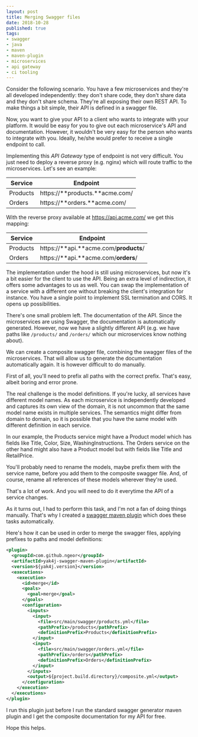 ```yaml
---
layout: post
title: Merging Swagger files
date: 2018-10-28
published: true
tags:
- swagger
- java
- maven
- maven-plugin
- microservices
- api gateway
- ci tooling
---
```


Consider the following scenario. You have a few microservices and they're all
developed independently: they don't share code, they don't share data and they
don't share schema. They're all exposing their own REST API. To make things a
bit simple, their API is defined in a swagger file.

Now, you want to give your API to a client who wants to integrate with your
platform. It would be easy for you to give out each microservice's API and
documentation. However, it wouldn't be very easy for the person who wants to
integrate with you. Ideally, he/she would prefer to receive a single endpoint to
call.

Implementing this _API Gateway_ type of endpoint is not very difficult. You just
need to deploy a reverse proxy (e.g. nginx) which will route traffic to the
microservices. Let's see an example:

| Service  | Endpoint                       |
|----------|--------------------------------|
| Products | https://**products.**acme.com/ |
| Orders   | https://**orders.**acme.com/   |

With the reverse proxy available at https://api.acme.com/ we get this mapping:

| Service  | Endpoint                               |
|----------|----------------------------------------|
| Products | https://**api.**acme.com/**products**/ |
| Orders   | https://**api.**acme.com/**orders**/   |

The implementation under the hood is still using microservices, but now it's a
bit easier for the client to use the API. Being an extra level of indirection,
it offers some advantages to us as well. You can swap the implementation of a
service with a different one without breaking the client's integration for
instance. You have a single point to implement SSL termination and CORS. It
opens up possibilities.

There's one small problem left. The documentation of the API. Since the
microservices are using Swagger, the documentation is automatically generated.
However, now we have a slightly different API (e.g. we have paths like
`/products/` and `/orders/` which our microservices know nothing about).

We can create a composite swagger file, combining the swagger files of the
microservices. That will allow us to generate the documentation automatically
again. It is however difficult to do manually.

First of all, you'll need to prefix all paths with the correct prefix. That's
easy, albeit boring and error prone.

The real challenge is the model definitions. If you're lucky, all services
have different model names. As each microservice is independently developed
and captures its own view of the domain, it is not uncommon that the same
model name exists in multiple services. The semantics might differ from domain
to domain, so it is possible that you have the same model with different
definition in each service.

In our example, the Products service might have a Product model which has
fields like Title, Color, Size, WashingInstructions. The Orders service on the
other hand might also have a Product model but with fields like Title and
RetailPrice.

You'll probably need to rename the models, maybe prefix them with the service
name, before you add them to the composite swagger file. And, of course,
rename all references of these models wherever they're used.

That's a lot of work. And you will need to do it everytime the API of a service
changes.

As it turns out, I had to perform this task, and I'm not a fan of doing things
manually. That's why I created a [swagger maven plugin](https://github.com/ngeor/yak4j-swagger-maven-plugin)
which does these tasks automatically.

Here's how it can be used in order to merge the swagger files, applying
prefixes to paths and model definitions:

```xml
<plugin>
  <groupId>com.github.ngeor</groupId>
  <artifactId>yak4j-swagger-maven-plugin</artifactId>
  <version>${yak4j.version}</version>
  <executions>
    <execution>
      <id>merge</id>
      <goals>
        <goal>merge</goal>
      </goals>
      <configuration>
        <inputs>
          <input>
            <file>src/main/swagger/products.yml</file>
            <pathPrefix>/products</pathPrefix>
            <definitionPrefix>Products</definitionPrefix>
          </input>
          <input>
            <file>src/main/swagger/orders.yml</file>
            <pathPrefix>/orders</pathPrefix>
            <definitionPrefix>Orders</definitionPrefix>
          </input>
        </inputs>
        <output>${project.build.directory}/composite.yml</output>
      </configuration>
    </execution>
  </executions>
</plugin>
```

I run this plugin just before I run the standard swagger generator maven plugin
and I get the composite documentation for my API for free.

Hope this helps.
